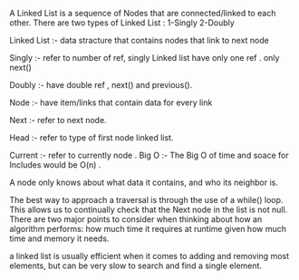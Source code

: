 A Linked List is a sequence of Nodes that are connected/linked to each other.
There are two types of Linked List :
1-Singly 
2-Doubly

Linked List :- data stracture that contains nodes that link to next node

Singly :- refer to number of ref, singly Linked list have only one ref . only next()

Doubly :- have double ref , next() and previous().

Node  :- have item/links that contain data for every link

Next :- refer to next node.

Head :- refer to type of first node linked list.

Current :- refer to currently node .
Big O :- The Big O of time and soace for Includes would be O(n) .

A node only knows about what data it contains, and who its neighbor is.

The best way to approach a traversal is through the use of a while() loop. This allows us to continually check that the Next node in the list is not null.
There are two major points to consider when thinking about how an algorithm performs: how much time it requires at runtime given how much time and memory it needs.

a linked list is usually efficient when it comes to adding and removing most elements, but can be very slow to search and find a single element.
